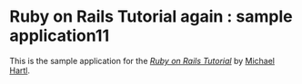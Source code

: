 # Ruby on Rails Tutorial again : sample application11
This is the sample application for
the [*Ruby on Rails Tutorial*](http://railstutorial.org/)
by [Michael Hartl](http://michaelhartl.com/).
